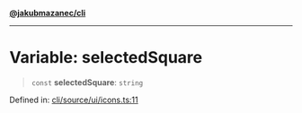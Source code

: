 [**@jakubmazanec/cli**](../../../../README.md)

---

# Variable: selectedSquare

> `const` **selectedSquare**: `string`

Defined in:
[cli/source/ui/icons.ts:11](https://github.com/jakubmazanec/tools/blob/5907d31a071e860d7db8b8a00f698d18fe23e18a/packages/cli/source/ui/icons.ts#L11)
